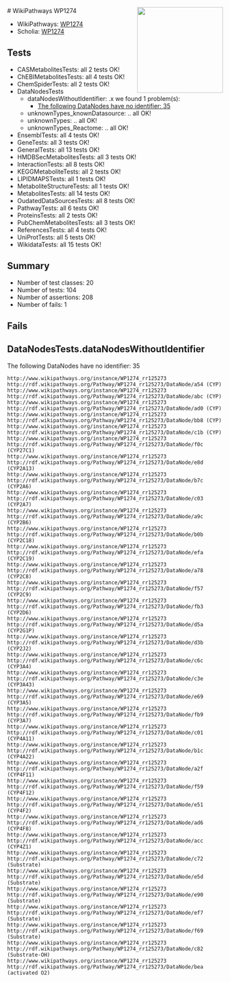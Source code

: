 <img style="float: right; width: 200px" src="https://upload.wikimedia.org/wikipedia/commons/thumb/8/83/Wplogo_with_text_500.png/640px-Wplogo_with_text_500.png" />
# WikiPathways WP1274

* WikiPathways: [WP1274](https://wikipathways.org/pathways/WP1274)
* Scholia: [WP1274](https://scholia.toolforge.org/wikipathways/WP1274)
## Tests
* CASMetabolitesTests: all 2 tests OK!
* ChEBIMetabolitesTests: all 4 tests OK!
* ChemSpiderTests: all 2 tests OK!
* DataNodesTests
    * dataNodesWithoutIdentifier: .x we found 1 problem(s):
        * [The following DataNodes have no identifier: 35](#8792c4d3)
    * unknownTypes_knownDatasource: .. all OK!
    * unknownTypes: .. all OK!
    * unknownTypes_Reactome: .. all OK!
* EnsemblTests: all 4 tests OK!
* GeneTests: all 3 tests OK!
* GeneralTests: all 13 tests OK!
* HMDBSecMetabolitesTests: all 3 tests OK!
* InteractionTests: all 8 tests OK!
* KEGGMetaboliteTests: all 2 tests OK!
* LIPIDMAPSTests: all 1 tests OK!
* MetaboliteStructureTests: all 1 tests OK!
* MetabolitesTests: all 14 tests OK!
* OudatedDataSourcesTests: all 8 tests OK!
* PathwayTests: all 6 tests OK!
* ProteinsTests: all 2 tests OK!
* PubChemMetabolitesTests: all 3 tests OK!
* ReferencesTests: all 4 tests OK!
* UniProtTests: all 5 tests OK!
* WikidataTests: all 15 tests OK!


## Summary

* Number of test classes: 20
* Number of tests: 104
* Number of assertions: 208
* Number of fails: 1

## Fails

<a name="8792c4d3" />

## DataNodesTests.dataNodesWithoutIdentifier

The following DataNodes have no identifier: 35
```
http://www.wikipathways.org/instance/WP1274_rr125273 http://rdf.wikipathways.org/Pathway/WP1274_rr125273/DataNode/a54 (CYP)
http://www.wikipathways.org/instance/WP1274_rr125273 http://rdf.wikipathways.org/Pathway/WP1274_rr125273/DataNode/abc (CYP)
http://www.wikipathways.org/instance/WP1274_rr125273 http://rdf.wikipathways.org/Pathway/WP1274_rr125273/DataNode/ad0 (CYP)
http://www.wikipathways.org/instance/WP1274_rr125273 http://rdf.wikipathways.org/Pathway/WP1274_rr125273/DataNode/bb8 (CYP)
http://www.wikipathways.org/instance/WP1274_rr125273 http://rdf.wikipathways.org/Pathway/WP1274_rr125273/DataNode/c1b (CYP)
http://www.wikipathways.org/instance/WP1274_rr125273 http://rdf.wikipathways.org/Pathway/WP1274_rr125273/DataNode/f0c (CYP27C1)
http://www.wikipathways.org/instance/WP1274_rr125273 http://rdf.wikipathways.org/Pathway/WP1274_rr125273/DataNode/e8d (CYP2A13)
http://www.wikipathways.org/instance/WP1274_rr125273 http://rdf.wikipathways.org/Pathway/WP1274_rr125273/DataNode/b7c (CYP2A6)
http://www.wikipathways.org/instance/WP1274_rr125273 http://rdf.wikipathways.org/Pathway/WP1274_rr125273/DataNode/c03 (CYP2A7)
http://www.wikipathways.org/instance/WP1274_rr125273 http://rdf.wikipathways.org/Pathway/WP1274_rr125273/DataNode/a9c (CYP2B6)
http://www.wikipathways.org/instance/WP1274_rr125273 http://rdf.wikipathways.org/Pathway/WP1274_rr125273/DataNode/b0b (CYP2C18)
http://www.wikipathways.org/instance/WP1274_rr125273 http://rdf.wikipathways.org/Pathway/WP1274_rr125273/DataNode/efa (CYP2C19)
http://www.wikipathways.org/instance/WP1274_rr125273 http://rdf.wikipathways.org/Pathway/WP1274_rr125273/DataNode/a78 (CYP2C8)
http://www.wikipathways.org/instance/WP1274_rr125273 http://rdf.wikipathways.org/Pathway/WP1274_rr125273/DataNode/f57 (CYP2C9)
http://www.wikipathways.org/instance/WP1274_rr125273 http://rdf.wikipathways.org/Pathway/WP1274_rr125273/DataNode/fb3 (CYP2D6)
http://www.wikipathways.org/instance/WP1274_rr125273 http://rdf.wikipathways.org/Pathway/WP1274_rr125273/DataNode/d5a (CYP2G1P)
http://www.wikipathways.org/instance/WP1274_rr125273 http://rdf.wikipathways.org/Pathway/WP1274_rr125273/DataNode/d3b (CYP2J2)
http://www.wikipathways.org/instance/WP1274_rr125273 http://rdf.wikipathways.org/Pathway/WP1274_rr125273/DataNode/c6c (CYP3A4)
http://www.wikipathways.org/instance/WP1274_rr125273 http://rdf.wikipathways.org/Pathway/WP1274_rr125273/DataNode/c3e (CYP3A43)
http://www.wikipathways.org/instance/WP1274_rr125273 http://rdf.wikipathways.org/Pathway/WP1274_rr125273/DataNode/e69 (CYP3A5)
http://www.wikipathways.org/instance/WP1274_rr125273 http://rdf.wikipathways.org/Pathway/WP1274_rr125273/DataNode/fb9 (CYP3A7)
http://www.wikipathways.org/instance/WP1274_rr125273 http://rdf.wikipathways.org/Pathway/WP1274_rr125273/DataNode/c01 (CYP4A11)
http://www.wikipathways.org/instance/WP1274_rr125273 http://rdf.wikipathways.org/Pathway/WP1274_rr125273/DataNode/b1c (CYP4A22)
http://www.wikipathways.org/instance/WP1274_rr125273 http://rdf.wikipathways.org/Pathway/WP1274_rr125273/DataNode/a2f (CYP4F11)
http://www.wikipathways.org/instance/WP1274_rr125273 http://rdf.wikipathways.org/Pathway/WP1274_rr125273/DataNode/f59 (CYP4F12)
http://www.wikipathways.org/instance/WP1274_rr125273 http://rdf.wikipathways.org/Pathway/WP1274_rr125273/DataNode/e51 (CYP4F2)
http://www.wikipathways.org/instance/WP1274_rr125273 http://rdf.wikipathways.org/Pathway/WP1274_rr125273/DataNode/ad6 (CYP4F8)
http://www.wikipathways.org/instance/WP1274_rr125273 http://rdf.wikipathways.org/Pathway/WP1274_rr125273/DataNode/acc (CYP4Z1)
http://www.wikipathways.org/instance/WP1274_rr125273 http://rdf.wikipathways.org/Pathway/WP1274_rr125273/DataNode/c72 (Substrate)
http://www.wikipathways.org/instance/WP1274_rr125273 http://rdf.wikipathways.org/Pathway/WP1274_rr125273/DataNode/e5d (Substrate)
http://www.wikipathways.org/instance/WP1274_rr125273 http://rdf.wikipathways.org/Pathway/WP1274_rr125273/DataNode/e90 (Substrate)
http://www.wikipathways.org/instance/WP1274_rr125273 http://rdf.wikipathways.org/Pathway/WP1274_rr125273/DataNode/ef7 (Substrate)
http://www.wikipathways.org/instance/WP1274_rr125273 http://rdf.wikipathways.org/Pathway/WP1274_rr125273/DataNode/f69 (Substrate)
http://www.wikipathways.org/instance/WP1274_rr125273 http://rdf.wikipathways.org/Pathway/WP1274_rr125273/DataNode/c82 (Substrate-OH)
http://www.wikipathways.org/instance/WP1274_rr125273 http://rdf.wikipathways.org/Pathway/WP1274_rr125273/DataNode/bea (activated O2)
```

